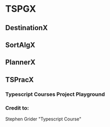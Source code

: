 # TSPGX

## DestinationX

## SortAlgX

## PlannerX

## TSPracX

### Typescript Courses Project Playground

### Credit to:

Stephen Grider "Typescript Course"

